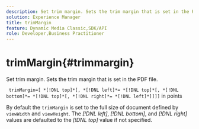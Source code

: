 ```yaml
---
description: Set trim margin. Sets the trim margin that is set in the PDF file.
solution: Experience Manager
title: trimMargin
feature: Dynamic Media Classic,SDK/API
role: Developer,Business Practitioner
---
```


# trimMargin{#trimmargin}

Set trim margin. Sets the trim margin that is set in the PDF file.

 ` trimMargin=[ *[!DNL top]*[, *[!DNL left]*= *[!DNL top]*[, *[!DNL bottom]*= *[!DNL top]*[, *[!DNL right]*= *[!DNL left]*]]]]` in points

By default the `trimMargin` is set to the full size of document defined by `viewWidth` and `viewHeight`. The *[!DNL left]*, *[!DNL bottom]*, and *[!DNL right]* values are defaulted to the *[!DNL top]* value if not specified. 
